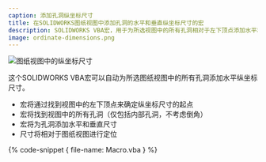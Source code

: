 ```yaml
---
caption: 添加孔洞纵坐标尺寸
title: 在SOLIDWORKS图纸视图中添加孔洞的水平和垂直纵坐标尺寸的宏
description: SOLIDWORKS VBA宏，用于为所选视图中的所有孔洞相对于左下顶点添加水平和垂直纵坐标尺寸
image: ordinate-dimensions.png
---
```

![图纸视图中的纵坐标尺寸](ordinate-dimensions.png)

这个SOLIDWORKS VBA宏可以自动为所选图纸视图中的所有孔洞添加水平纵坐标尺寸。

* 宏将通过找到视图中的左下顶点来确定纵坐标尺寸的起点
* 宏将找到视图中的所有孔洞（仅包括内部孔洞，不考虑倒角）
* 宏将为孔洞添加水平和垂直尺寸
* 尺寸将相对于图纸视图进行定位

{% code-snippet { file-name: Macro.vba } %}